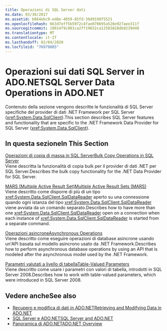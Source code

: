 ```yaml
---
title: Operazioni di SQL Server dati
ms.date: 03/30/2017
ms.assetid: b864ebc9-ed8e-4059-85fd-36d9198f5521
ms.openlocfilehash: 663d7eff5b5972c4fae070695a526e927aee311f
ms.sourcegitcommit: 19014f9c081ca2ff19652ca12503828db8239d48
ms.translationtype: MT
ms.contentlocale: it-IT
ms.lasthandoff: 02/04/2020
ms.locfileid: "76979885"
---
```

# <a name="sql-server-data-operations-in-adonet"></a><span data-ttu-id="060a8-102">Operazioni sui dati SQL Server in ADO.NET</span><span class="sxs-lookup"><span data-stu-id="060a8-102">SQL Server Data Operations in ADO.NET</span></span>
<span data-ttu-id="060a8-103">Contenuto della sezione vengono descritte le funzionalità di SQL Server specifiche del provider di dati .NET Framework per SQL Server (<xref:System.Data.SqlClient>).</span><span class="sxs-lookup"><span data-stu-id="060a8-103">This section describes SQL Server features and functionality that are specific to the .NET Framework Data Provider for SQL Server (<xref:System.Data.SqlClient>).</span></span>  
  
## <a name="in-this-section"></a><span data-ttu-id="060a8-104">In questa sezione</span><span class="sxs-lookup"><span data-stu-id="060a8-104">In This Section</span></span>  
 [<span data-ttu-id="060a8-105">Operazioni di copia di massa in SQL Server</span><span class="sxs-lookup"><span data-stu-id="060a8-105">Bulk Copy Operations in SQL Server</span></span>](bulk-copy-operations-in-sql-server.md)  
 <span data-ttu-id="060a8-106">Viene descritta la funzionalità di copia bulk per il provider di dati .NET per SQL Server.</span><span class="sxs-lookup"><span data-stu-id="060a8-106">Describes the bulk copy functionality for the .NET Data Provider for SQL Server.</span></span>  
  
 [<span data-ttu-id="060a8-107">MARS (Multiple Active Result Set)</span><span class="sxs-lookup"><span data-stu-id="060a8-107">Multiple Active Result Sets (MARS)</span></span>](multiple-active-result-sets-mars.md)  
 <span data-ttu-id="060a8-108">Viene descritto come disporre di più di un tipo <xref:System.Data.SqlClient.SqlDataReader> aperto su una connessione quando ogni istanza del tipo <xref:System.Data.SqlClient.SqlDataReader> viene avviata da un comando separato.</span><span class="sxs-lookup"><span data-stu-id="060a8-108">Describes how to have more than one <xref:System.Data.SqlClient.SqlDataReader> open on a connection when each instance of <xref:System.Data.SqlClient.SqlDataReader> is started from a separate command.</span></span>  
  
 [<span data-ttu-id="060a8-109">Operazioni asincrone</span><span class="sxs-lookup"><span data-stu-id="060a8-109">Asynchronous Operations</span></span>](asynchronous-operations.md)  
 <span data-ttu-id="060a8-110">Viene descritto come eseguire operazioni di database asincrone usando un'API basata sul modello asincrono usato da .NET Framework.</span><span class="sxs-lookup"><span data-stu-id="060a8-110">Describes how to perform asynchronous database operations by using an API that is modeled after the asynchronous model used by the .NET Framework.</span></span>  
  
 [<span data-ttu-id="060a8-111">Parametri valutati a livello di tabella</span><span class="sxs-lookup"><span data-stu-id="060a8-111">Table-Valued Parameters</span></span>](table-valued-parameters.md)  
 <span data-ttu-id="060a8-112">Viene descritto come usare i parametri con valori di tabella, introdotti in SQL Server 2008.</span><span class="sxs-lookup"><span data-stu-id="060a8-112">Describes how to work with table-valued parameters, which were introduced in SQL Server 2008.</span></span>  
  
## <a name="see-also"></a><span data-ttu-id="060a8-113">Vedere anche</span><span class="sxs-lookup"><span data-stu-id="060a8-113">See also</span></span>

- [<span data-ttu-id="060a8-114">Recupero e modifica di dati in ADO.NET</span><span class="sxs-lookup"><span data-stu-id="060a8-114">Retrieving and Modifying Data in ADO.NET</span></span>](../retrieving-and-modifying-data.md)
- [<span data-ttu-id="060a8-115">SQL Server e ADO.NET</span><span class="sxs-lookup"><span data-stu-id="060a8-115">SQL Server and ADO.NET</span></span>](index.md)
- [<span data-ttu-id="060a8-116">Panoramica di ADO.NET</span><span class="sxs-lookup"><span data-stu-id="060a8-116">ADO.NET Overview</span></span>](../ado-net-overview.md)
